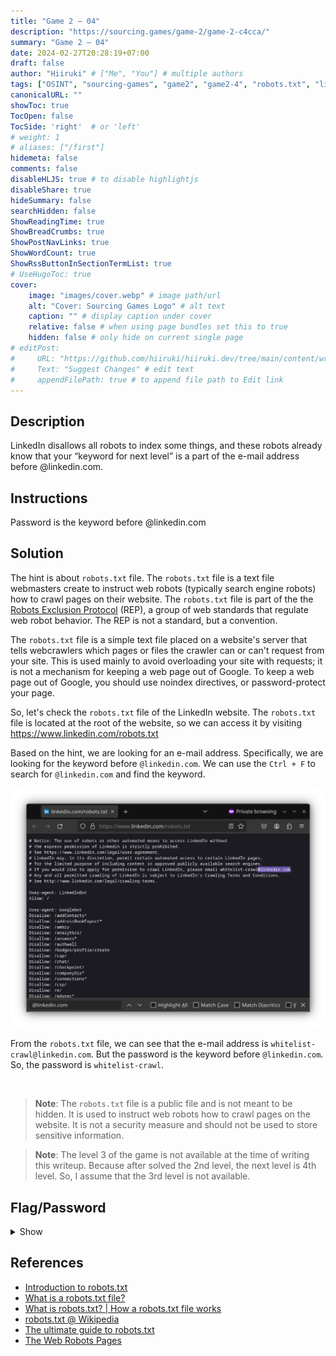 ```yaml
---
title: "Game 2 – 04"
description: "https://sourcing.games/game-2/game-2-c4cca/"
summary: "Game 2 – 04"
date: 2024-02-27T20:28:19+07:00
draft: false
author: "Hiiruki" # ["Me", "You"] # multiple authors
tags: ["OSINT", "sourcing-games", "game2", "game2-4", "robots.txt", "linkedin"]
canonicalURL: ""
showToc: true
TocOpen: false
TocSide: 'right'  # or 'left'
# weight: 1
# aliases: ["/first"]
hidemeta: false
comments: false
disableHLJS: true # to disable highlightjs
disableShare: true
hideSummary: false
searchHidden: false
ShowReadingTime: true
ShowBreadCrumbs: true
ShowPostNavLinks: true
ShowWordCount: true
ShowRssButtonInSectionTermList: true
# UseHugoToc: true
cover:
    image: "images/cover.webp" # image path/url
    alt: "Cover: Sourcing Games Logo" # alt text
    caption: "" # display caption under cover
    relative: false # when using page bundles set this to true
    hidden: false # only hide on current single page
# editPost:
#     URL: "https://github.com/hiiruki/hiiruki.dev/tree/main/content/writeups/sourcing-games/game2-04/index.md"
#     Text: "Suggest Changes" # edit text
#     appendFilePath: true # to append file path to Edit link
---
```


## Description

LinkedIn disallows all robots to index some things, and these robots already know that your “keyword for next level” is a part of the e-mail address before @linkedin.com.

## Instructions

Password is the keyword before @linkedin.com

## Solution

The hint is about `robots.txt` file. The `robots.txt` file is a text file webmasters create to instruct web robots (typically search engine robots) how to crawl pages on their website. The `robots.txt` file is part of the the [Robots Exclusion Protocol](https://en.wikipedia.org/wiki/Robots_exclusion_standard) (REP), a group of web standards that regulate web robot behavior. The REP is not a standard, but a convention.

The `robots.txt` file is a simple text file placed on a website's server that tells webcrawlers which pages or files the crawler can or can't request from your site. This is used mainly to avoid overloading your site with requests; it is not a mechanism for keeping a web page out of Google. To keep a web page out of Google, you should use noindex directives, or password-protect your page.

So, let's check the `robots.txt` file of the LinkedIn website. The `robots.txt` file is located at the root of the website, so we can access it by visiting https://www.linkedin.com/robots.txt

Based on the hint, we are looking for an e-mail address. Specifically, we are looking for the keyword before `@linkedin.com`. We can use the `Ctrl + F` to search for `@linkedin.com` and find the keyword.

![robots.txt](images/robots-txt.webp#center)

From the `robots.txt` file, we can see that the e-mail address is `whitelist-crawl@linkedin.com`. But the password is the keyword before `@linkedin.com`. So, the password is `whitelist-crawl`.

<br>

> **Note**: The `robots.txt` file is a public file and is not meant to be hidden. It is used to instruct web robots how to crawl pages on the website. It is not a security measure and should not be used to store sensitive information.

> **Note**: The level 3 of the game is not available at the time of writing this writeup. Because after solved the 2nd level, the next level is 4th level. So, I assume that the 3rd level is not available.

## Flag/Password

<details>
<summary> Show </summary>

`whitelist-crawl`

</details>

## References

- [Introduction to robots.txt](https://developers.google.com/search/docs/crawling-indexing/robots/intro)
- [What is a robots.txt file?](https://moz.com/learn/seo/robotstxt)
- [What is robots.txt? | How a robots.txt file works](https://www.cloudflare.com/learning/bots/what-is-robots-txt/)
- [robots.txt @ Wikipedia](https://en.wikipedia.org/wiki/Robots.txt)
- [The ultimate guide to robots.txt](https://yoast.com/ultimate-guide-robots-txt/)
- [The Web Robots Pages](https://www.robotstxt.org/)
